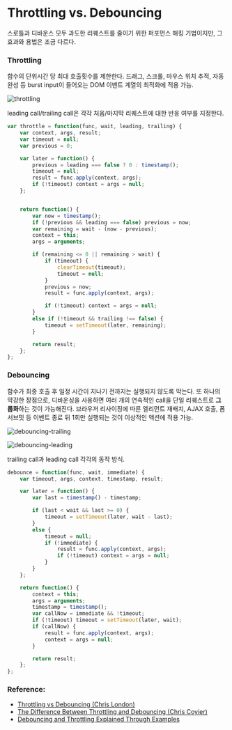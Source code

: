 # Throttling vs. Debouncing

스로틀과 디바운스 모두 과도한 리퀘스트를 줄이기 위한 퍼포먼스 해킹 기법이지만, 그 효과와 용법은 조금 다르다.

### Throttling

함수의 단위시간 당 최대 호출횟수를 제한한다. 드래그, 스크롤, 마우스 위치 추적, 자동완성 등 burst input이 들어오는 DOM 이벤트 계열의 최적화에 적용 가능.

![throttling]

leading call/trailing call은 각각 처음/마지막 리퀘스트에 대한 반응 여부를 지정한다.

```javascript
var throttle = function(func, wait, leading, trailing) {
	var context, args, result;
	var timeout = null;
	var previous = 0;

	var later = function() {
		previous = leading === false ? 0 : timestamp();
		timeout = null;
		result = func.apply(context, args);
		if (!timeout) context = args = null;
	};


	return function() {
		var now = timestamp();
		if (!previous && leading === false) previous = now;
		var remaining = wait - (now - previous);
		context = this;
		args = arguments;

		if (remaining <= 0 || remaining > wait) {
			if (timeout) {
				clearTimeout(timeout);
				timeout = null;
			}
			previous = now;
			result = func.apply(context, args);

			if (!timeout) context = args = null;
		}
		else if (!timeout && trailing !== false) {
			timeout = setTimeout(later, remaining);
		}

		return result;
	};
};
```

### Debouncing

함수가 최종 호출 후 일정 시간이 지나기 전까지는 실행되지 않도록 막는다. 또 하나의 막강한 장점으로, 디바운싱을 사용하면 여러 개의 연속적인 call을 단일 리퀘스트로 **그룹화**하는 것이 가능해진다. 브라우저 리사이징에 따른 엘리먼트 재배치, AJAX 호출, 폼서브밋 등 이벤트 종료 뒤 1회만 실행되는 것이 이상적인 액션에 적용 가능.

![debouncing-trailing]

![debouncing-leading]

trailing call과 leading call 각각의 동작 방식.

```javascript
debounce = function(func, wait, immediate) {
	var timeout, args, context, timestamp, result;

	var later = function() {
		var last = timestamp() - timestamp;

		if (last < wait && last >= 0) {
			timeout = setTimeout(later, wait - last);
		}
		else {
			timeout = null;
			if (!immediate) {
				result = func.apply(context, args);
				if (!timeout) context = args = null;
			}
		}
	};

	return function() {
		context = this;
		args = arguments;
		timestamp = timestamp();
		var callNow = immediate && !timeout;
		if (!timeout) timeout = setTimeout(later, wait);
		if (callNow) {
			result = func.apply(context, args);
			context = args = null;
		}

		return result;
	};
};
```


### Reference:
* [Throttling vs Debouncing (Chris London)]
* [The Difference Between Throttling and Debouncing (Chris Coyier)]
* [Debouncing and Throttling Explained Through Examples]

[throttling]:http://www.chrislondon.co/wp-content/uploads/2013/08/Screen-Shot-2013-08-30-at-6.46.08-AM.png
[debouncing-trailing]:http://www.chrislondon.co/wp-content/uploads/2013/08/Screen-Shot-2013-08-30-at-6.46.16-AM.png
[debouncing-leading]:http://www.chrislondon.co/wp-content/uploads/2013/08/Screen-Shot-2013-08-30-at-6.46.30-AM.png
[Throttling vs Debouncing (Chris London)]:http://www.chrislondon.co/throttling-vs-debouncing/
[The Difference Between Throttling and Debouncing (Chris Coyier)]:https://css-tricks.com/the-difference-between-throttling-and-debouncing/
[Debouncing and Throttling Explained Through Examples]:https://css-tricks.com/debouncing-throttling-explained-examples/
